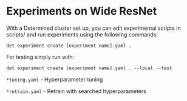 # Experiments on Wide ResNet

With a Determined cluster set up, you can edit experimental scripts in scripts/ and run
experiments using the following commands:

`det experiment create [experiment name].yaml .`

For testing simply run with: 

`det experiment create [experiment name].yaml . --local --test`



`*tuning.yaml` - Hyperparameter tuning 

`*retrain.yaml` - Retrain with searched hyperparameters







